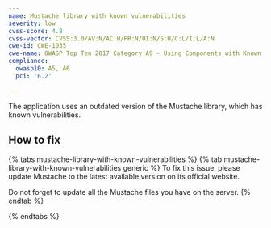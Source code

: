 ```yaml
---
name: Mustache library with known vulnerabilities
severity: low
cvss-score: 4.8
cvss-vector: CVSS:3.0/AV:N/AC:H/PR:N/UI:N/S:U/C:L/I:L/A:N
cwe-id: CWE-1035
cwe-name: OWASP Top Ten 2017 Category A9 - Using Components with Known Vulnerabilities
compliance:
  owasp10: A5, A6
  pci: '6.2'

---            
```


The application uses an outdated version of the Mustache library, which has known vulnerabilities.

## How to fix

{% tabs mustache-library-with-known-vulnerabilities %}
{% tab mustache-library-with-known-vulnerabilities generic %}
To fix this issue, please update Mustache to the latest available version on its official website.

Do not forget to update all the Mustache files you have on the server.
{% endtab %}

{% endtabs %}
